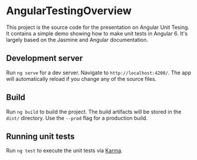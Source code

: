 # AngularTestingOverview

This project is the source code for the presentation on Angular Unit Tesing. It contains a simple demo showing how to make unit tests in Angular 6. It's largely based on the Jasmine and Angular documentation.

## Development server

Run `ng serve` for a dev server. Navigate to `http://localhost:4200/`. The app will automatically reload if you change any of the source files.

## Build

Run `ng build` to build the project. The build artifacts will be stored in the `dist/` directory. Use the `--prod` flag for a production build.

## Running unit tests

Run `ng test` to execute the unit tests via [Karma](https://karma-runner.github.io).
